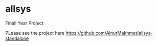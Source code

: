 # allsys
Finall Year Project

PLease see the project here https://github.com/AinurMakhmet/allsys-standalone
